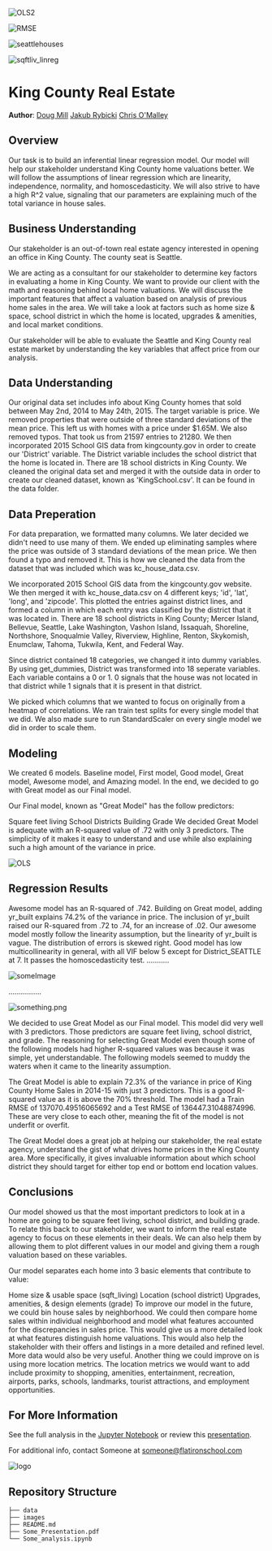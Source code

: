 
![OLS2](./images/OLS2.png)

![RMSE](./images/RMSE.png)

![seattlehouses](./images/seattlehouses.jpg)

![sqftliv_linreg](./images/sqftliv_linreg.png)

# King County Real Estate

**Author**: [Doug Mill](mailto:someone@flatironschool.com)
            [Jakub Rybicki](mailto:jakubry92b@gmail.com)
            [Chris O'Malley](mailto:chriso2672@gmail.com)
 

## Overview

Our task is to build an inferential linear regression model. Our model will help our stakeholder understand King County home valuations better. We will follow the assumptions of linear regression which are linearity, independence, normality, and homoscedasticity. We will also strive to have a high R^2 value, signaling that our parameters are explaining much of the total variance in house sales.

## Business Understanding

Our stakeholder is an out-of-town real estate agency interested in opening an office in King County. The county seat is Seattle.

We are acting as a consultant for our stakeholder to determine key factors in evaluating a home in King County. We want to provide our client with the math and reasoning behind local home valuations. We will discuss the important features that affect a valuation based on analysis of previous home sales in the area. We will take a look at factors such as home size & space, school district in which the home is located, upgrades & amenities, and local market conditions.

Our stakeholder will be able to evaluate the Seattle and King County real estate market by understanding the key variables that affect price from our analysis.

## Data Understanding

Our original data set includes info about King County homes that sold between May 2nd, 2014 to May 24th, 2015. The target variable is price. We removed properties that were outside of three standard deviations of the mean price. This left us with homes with a price under $1.65M. We also removed typos. That took us from 21597 entries to 21280. We then incorporated 2015 School GIS data from kingcounty.gov in order to create our 'District' variable. The District variable includes the school district that the home is located in. There are 18 school districts in King County. We cleaned the original data set and merged it with the outside data in order to create our cleaned dataset, known as 'KingSchool.csv'. It can be found in the data folder.

## Data Preperation

For data preparation, we formatted many columns. We later decided we didn't need to use many of them. We ended up eliminating samples where the price was outside of 3 standard deviations of the mean price. We then found a typo and removed it. This is how we cleaned the data from the dataset that was included which was kc_house_data.csv.

We incorporated 2015 School GIS data from the kingcounty.gov website. We then merged it with kc_house_data.csv on 4 different keys; 'id', 'lat', 'long', and 'zipcode'. This plotted the entries against district lines, and formed a column in which each entry was classified by the district that it was located in. There are 18 school districts in King County; Mercer Island, Bellevue, Seattle, Lake Washington, Vashon Island, Issaquah, Shoreline, Northshore, Snoqualmie Valley, Riverview, Highline, Renton, Skykomish, Enumclaw, Tahoma, Tukwila, Kent, and Federal Way.

Since district contained 18 categories, we changed it into dummy variables. By using get_dummies, District was transformed into 18 seperate variables. Each variable contains a 0 or 1. 0 signals that the house was not located in that district while 1 signals that it is present in that district.

We picked which columns that we wanted to focus on originally from a heatmap of correlations. We ran train test splits for every single model that we did. We also made sure to run StandardScaler on every single model we did in order to scale them.

## Modeling

We created 6 models. Baseline model, First model, Good model, Great model, Awesome model, and Amazing model. In the end, we decided to go with Great model as our Final model.

Our Final model, known as "Great Model" has the follow predictors:

Square feet living
School Districts
Building Grade
We decided Great Model is adequate with an R-squared value of .72 with only 3 predictors. The simplicity of it makes it easy to understand and use while also explaining such a high amount of the variance in price.

![OLS](./images/OLS.png)

## Regression Results

Awesome model has an R-squared of .742. Building on Great model, adding yr_built explains 74.2% of the variance in price. The inclusion of yr_built raised our R-squared from .72 to .74, for an increase of .02. Our awesome model mostly follow the linearity assumption, but the linearity of yr_built is vague. The distribution of errors is skewed right. Good model has low multicollinearity in general, with all VIF below 5 except for District_SEATTLE at 7. It passes the homoscedasticity test.
...........

![someImage](./images/something.png)

................

![something.png](./images/something.png)

We decided to use Great Model as our Final model. This model did very well with 3 predictors. Those predictors are square feet living, school district, and grade. The reasoning for selecting Great Model even though some of the following models had higher R-squared values was because it was simple, yet understandable. The following models seemed to muddy the waters when it came to the linearity assumption.

The Great Model is able to explain 72.3% of the variance in price of King County Home Sales in 2014-15 with just 3 predictors. This is a good R-squared value as it is above the 70% threshold. The model had a Train RMSE of 137070.49516065692 and a Test RMSE of 136447.31048874996. These are very close to each other, meaning the fit of the model is not underfit or overfit.

The Great Model does a great job at helping our stakeholder, the real estate agency, understand the gist of what drives home prices in the King County area. More specifically, it gives invaluable information about which school district they should target for either top end or bottom end location values.


## Conclusions


Our model showed us that the most important predictors to look at in a home are going to be square feet living, school district, and building grade. To relate this back to our stakeholder, we want to inform the real estate agency to focus on these elements in their deals. We can also help them by allowing them to plot different values in our model and giving them a rough valuation based on these variables.

Our model separates each home into 3 basic elements that contribute to value:

Home size & usable space (sqft_living)
Location (school district)
Upgrades, amenities, & design elements (grade)
To improve our model in the future, we could bin house sales by neighborhood. We could then compare home sales within individual neighborhood and model what features accounted for the discrepancies in sales price. This would give us a more detailed look at what features distinguish home valuations. This would also help the stakeholder with their offers and listings in a more detailed and refined level. More data would also be very useful. Another thing we could improve on is using more location metrics. The location metrics we would want to add include proximity to shopping, amenities, entertainment, recreation, airports, parks, schools, landmarks, tourist attractions, and employment opportunities.

## For More Information

See the full analysis in the [Jupyter Notebook](something.ipynb) or review this [presentation](something.pdf).

For additional info, contact Someone at [someone@flatironschool.com](mailto:someone@flatironschool.com)

![logo](./images/something.jpg)

## Repository Structure

```
├── data
├── images
├── README.md
├── Some_Presentation.pdf
└── Some_analysis.ipynb
